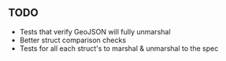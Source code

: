 ## TODO

* Tests that verify GeoJSON will fully unmarshal
* Better struct comparison checks
* Tests for all each struct's to marshal & unmarshal to the spec
